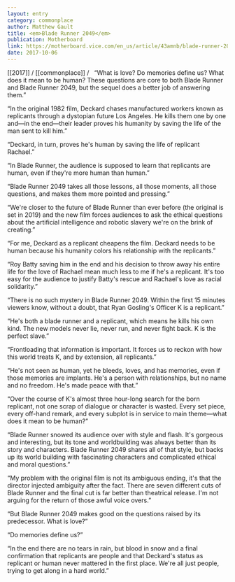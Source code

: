```yaml
---
layout: entry
category: commonplace
author: Matthew Gault
title: <em>Blade Runner 2049</em>
publication: Motherboard
link: https://motherboard.vice.com/en_us/article/43amnb/blade-runner-2049-review-ryan-gosling-harrison-ford-ridley-scott-replicant
date: 2017-10-06
---
```


[[2017]] / [[commonplace]] / 
 
“What is love? Do memories define us? What does it mean to be human? These questions are core to both Blade Runner and Blade Runner 2049, but the sequel does a better job of answering them.”

“In the original 1982 film, Deckard chases manufactured workers known as replicants through a dystopian future Los Angeles. He kills them one by one and—in the end—their leader proves his humanity by saving the life of the man sent to kill him.”

“Deckard, in turn, proves he's human by saving the life of replicant Rachael.”

“In Blade Runner, the audience is supposed to learn that replicants are human, even if they're more human than human.”

“Blade Runner 2049 takes all those lessons, all those moments, all those questions, and makes them more pointed and pressing.”

“We're closer to the future of Blade Runner than ever before (the original is set in 2019) and the new film forces audiences to ask the ethical questions about the artificial intelligence and robotic slavery we're on the brink of creating.”

“For me, Deckard as a replicant cheapens the film. Deckard needs to be human because his humanity colors his relationship with the replicants.”

“Roy Batty saving him in the end and his decision to throw away his entire life for the love of Rachael mean much less to me if he's a replicant. It's too easy for the audience to justify Batty's rescue and Rachael's love as racial solidarity.”

“There is no such mystery in Blade Runner 2049. Within the first 15 minutes viewers know, without a doubt, that Ryan Gosling's Officer K is a replicant.”

“He's both a blade runner and a replicant, which means he kills his own kind. The new models never lie, never run, and never fight back. K is the perfect slave.”

“Frontloading that information is important. It forces us to reckon with how this world treats K, and by extension, all replicants.”

“He's not seen as human, yet he bleeds, loves, and has memories, even if those memories are implants. He's a person with relationships, but no name and no freedom. He's made peace with that.”

“Over the course of K's almost three hour-long search for the born replicant, not one scrap of dialogue or character is wasted. Every set piece, every off-hand remark, and every subplot is in service to main theme—what does it mean to be human?”

“Blade Runner snowed its audience over with style and flash. It's gorgeous and interesting, but its tone and worldbuilding was always better than its story and characters. Blade Runner 2049 shares all of that style, but backs up its world building with fascinating characters and complicated ethical and moral questions.”

“My problem with the original film is not its ambiguous ending, it's that the director injected ambiguity after the fact. There are seven different cuts of Blade Runner and the final cut is far better than theatrical release. I'm not arguing for the return of those awful voice overs.”

“But Blade Runner 2049 makes good on the questions raised by its predecessor. What is love?”

“Do memories define us?”

“In the end there are no tears in rain, but blood in snow and a final confirmation that replicants are people and that Deckard's status as replicant or human never mattered in the first place. We're all just people, trying to get along in a hard world.”

